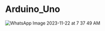 # Arduino_Uno
![WhatsApp Image 2023-11-22 at 7 37 49 AM](https://github.com/sultanaarbiya/Arduino_Uno/assets/115937326/6319b52a-3857-4e56-a66d-a9e37ec4a4f9)
